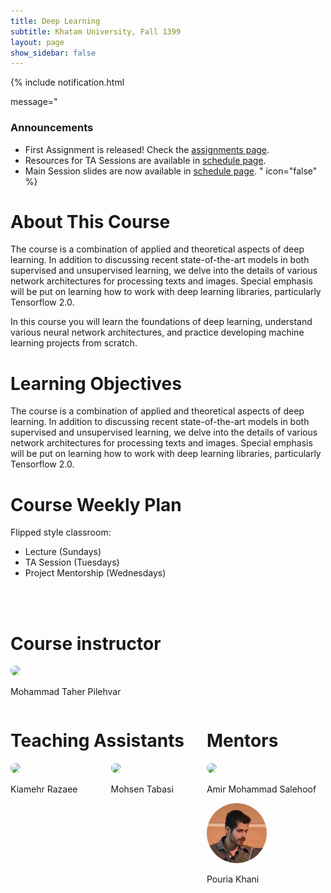 ```yaml
---
title: Deep Learning
subtitle: Khatam University, Fall 1399
layout: page
show_sidebar: false
---
```


{% include notification.html

message="
### Announcements
* First Assignment is released! Check the [assignments page](assignments).
* Resources for TA Sessions are available in [schedule page](schedule).
* Main Session slides are now available in [schedule page](schedule).
" 
icon="false"
%}

# About This Course

The course is a combination of applied and theoretical aspects of deep learning. In addition to discussing recent state-of-the-art models in both supervised and unsupervised learning, we delve into the details of various network architectures for processing texts and images. Special emphasis will be put on learning how to work with deep learning libraries, particularly Tensorflow 2.0. 

In this course you will learn the foundations of deep learning, understand various neural network architectures, and practice developing machine learning projects from scratch.

# Learning Objectives  

The course is a combination of applied and theoretical aspects of deep learning. In addition to discussing recent state-of-the-art models in both supervised and unsupervised learning, we delve into the details of various network architectures for processing texts and images. Special emphasis will be put on learning how to work with deep learning libraries, particularly Tensorflow 2.0. 

# Course Weekly Plan

Flipped style classroom: 
* Lecture (Sundays)
* TA Session (Tuesdays)
* Project Mentorship (Wednesdays)

<div class="container">
 <br><br>
 
 <div class="columns is-multiline">            
  <div class="column is-4">
   <h1>
    Course instructor
   </h1>
   <div class="columns is-multiline">
    <div class="column is-6 has-text-centered">
     <img src="assets/img/taher.jpg" height="auto" width="96" style="border-radius:100%">
     <p class="subtitle is-5">Mohammad Taher Pilehvar</p>
    </div>
   </div>
  </div>
  
  
    
 </div>
 
  <div class="columns is-multiline">        
 
  <div class="column is-4">
   <h1>
    Teaching Assistants
   </h1>
   <div class="columns is-multiline">
    <div class="column is-4 has-text-centered">
     <img src="assets/img/kiamehr.jpg" height="auto" width="96" style="border-radius:100%">
     <p class="subtitle is-5">Kiamehr Razaee</p>
    </div>
    <div class="column is-4 has-text-centered">
     <img src="assets/img/mohsen.jpg" height="auto" width="96" style="border-radius:100%">
     <p class="subtitle is-5">Mohsen Tabasi</p>
    </div>
   </div>
   </div>
   
   
   <div class="column is-4">
   <h1>
    Mentors
   </h1>
   <div class="columns is-multiline">
    <div class="column is-4 has-text-centered">
     <img src="assets/img/amirmohammad.jpg" height="auto" width="96" style="border-radius:100%">
     <p class="subtitle is-5">Amir Mohammad Salehoof</p>
    </div>
   </div>
   <div class="columns is-multiline">
    <div class="column is-4 has-text-centered">
     <img src="assets/img/pouria.jpg" height="auto" width="96" style="border-radius:100%">
     <p class="subtitle is-5">Pouria Khani</p>
    </div>
   </div>
   </div>
   </div>
 
</div>

